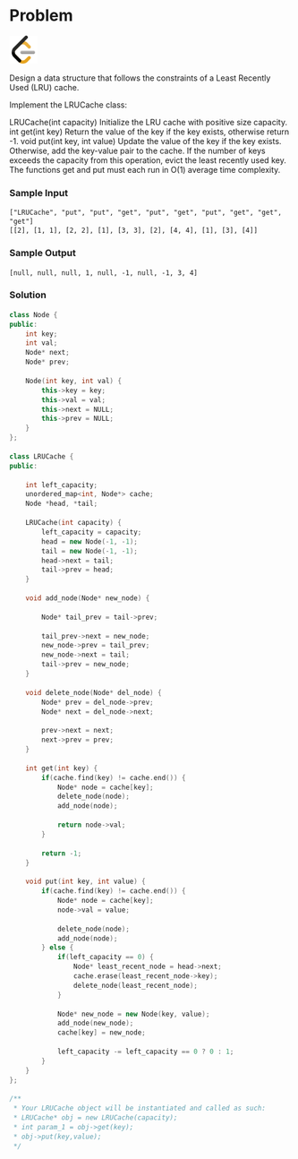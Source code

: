 # Problem
<a href="https://leetcode.com/problems/lru-cache/">
  <img src="../lib/leetcode-3628885-3030025.webp" width="50"/>
</a>

Design a data structure that follows the constraints of a Least Recently Used (LRU) cache.

Implement the LRUCache class:

LRUCache(int capacity) Initialize the LRU cache with positive size capacity.
int get(int key) Return the value of the key if the key exists, otherwise return -1.
void put(int key, int value) Update the value of the key if the key exists. Otherwise, add the key-value pair to the cache. If the number of keys exceeds the capacity from this operation, evict the least recently used key.
The functions get and put must each run in O(1) average time complexity.

### Sample Input
```
["LRUCache", "put", "put", "get", "put", "get", "put", "get", "get", "get"]
[[2], [1, 1], [2, 2], [1], [3, 3], [2], [4, 4], [1], [3], [4]]
```
### Sample Output
```
[null, null, null, 1, null, -1, null, -1, 3, 4]
```

### Solution
```cpp
class Node {
public:
    int key;
    int val;
    Node* next;
    Node* prev;

    Node(int key, int val) {
        this->key = key;
        this->val = val;
        this->next = NULL;
        this->prev = NULL;
    }
};

class LRUCache {
public:

    int left_capacity;
    unordered_map<int, Node*> cache;
    Node *head, *tail;

    LRUCache(int capacity) {
        left_capacity = capacity;
        head = new Node(-1, -1);
        tail = new Node(-1, -1);
        head->next = tail;
        tail->prev = head;
    }

    void add_node(Node* new_node) {
        
        Node* tail_prev = tail->prev;

        tail_prev->next = new_node;
        new_node->prev = tail_prev;
        new_node->next = tail;
        tail->prev = new_node;
    }

    void delete_node(Node* del_node) {
        Node* prev = del_node->prev;
        Node* next = del_node->next;

        prev->next = next;
        next->prev = prev;
    }
    
    int get(int key) {
        if(cache.find(key) != cache.end()) {
            Node* node = cache[key];
            delete_node(node);
            add_node(node);

            return node->val;
        }

        return -1;
    }
    
    void put(int key, int value) {
        if(cache.find(key) != cache.end()) {
            Node* node = cache[key];
            node->val = value;

            delete_node(node);
            add_node(node);
        } else {
            if(left_capacity == 0) {
                Node* least_recent_node = head->next;
                cache.erase(least_recent_node->key);
                delete_node(least_recent_node); 
            }

            Node* new_node = new Node(key, value);
            add_node(new_node);
            cache[key] = new_node;

            left_capacity -= left_capacity == 0 ? 0 : 1;
        }
    }
};

/**
 * Your LRUCache object will be instantiated and called as such:
 * LRUCache* obj = new LRUCache(capacity);
 * int param_1 = obj->get(key);
 * obj->put(key,value);
 */
```
